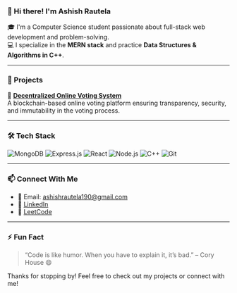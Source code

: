 ### 👋 Hi there! I'm Ashish Rautela

🎓 I'm a Computer Science student passionate about full-stack web development and problem-solving.  
💻 I specialize in the **MERN stack** and practice **Data Structures & Algorithms in C++**.

---

### 🚀 Projects

🔐 [**Decentralized Online Voting System**](https://github.com/Ashish-Rautela/Decentralized_Online_Voting_System)  
A blockchain-based online voting platform ensuring transparency, security, and immutability in the voting process.

---

### 🛠️ Tech Stack

![MongoDB](https://img.shields.io/badge/-MongoDB-4ea94b?style=flat&logo=mongodb&logoColor=white)
![Express.js](https://img.shields.io/badge/-Express.js-000000?style=flat&logo=express&logoColor=white)
![React](https://img.shields.io/badge/-React-61DAFB?style=flat&logo=react&logoColor=white)
![Node.js](https://img.shields.io/badge/-Node.js-339933?style=flat&logo=node.js&logoColor=white)
![C++](https://img.shields.io/badge/-C++-00599C?style=flat&logo=c%2B%2B&logoColor=white)
![Git](https://img.shields.io/badge/-Git-F05032?style=flat&logo=git&logoColor=white)

---

### 📫 Connect With Me

- 📧 Email: ashishrautela190@gmail.com  
- 💼 [LinkedIn](https://www.linkedin.com/in/ashish-rautela-82322b33a/)  
- 🧠 [LeetCode](https://leetcode.com/u/ashish0leet/)

---

### ⚡ Fun Fact
> “Code is like humor. When you have to explain it, it’s bad.” – Cory House 😄

Thanks for stopping by! Feel free to check out my projects or connect with me!
